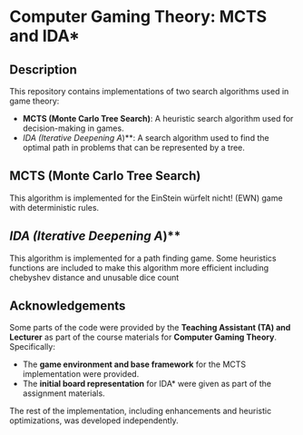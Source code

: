 # Computer Gaming Theory: MCTS and IDA* 

## Description
This repository contains implementations of two search algorithms used in game theory:
- **MCTS (Monte Carlo Tree Search)**: A heuristic search algorithm used for decision-making in games.
- **IDA* (Iterative Deepening A*)**: A search algorithm used to find the optimal path in problems that can be represented by a tree.

## **MCTS (Monte Carlo Tree Search)**
This algorithm is implemented for the EinStein würfelt nicht! (EWN) game with deterministic rules.

## **IDA* (Iterative Deepening A*)**
This algorithm is implemented for a path finding game. Some heuristics functions are included to make this algorithm more efficient including chebyshev distance and unusable dice count

## **Acknowledgements**
Some parts of the code were provided by the **Teaching Assistant (TA) and Lecturer** as part of the course materials for **Computer Gaming Theory**. Specifically:
- The **game environment and base framework** for the MCTS implementation were provided.
- The **initial board representation** for IDA* were given as part of the assignment materials.

The rest of the implementation, including enhancements and heuristic optimizations, was developed independently.
